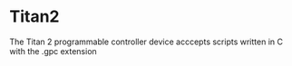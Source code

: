 # Titan2
The Titan 2 programmable controller device acccepts scripts written in C with the .gpc extension

